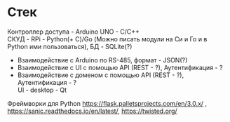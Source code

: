 # Стек
Контроллер доступа - Arduino UNO - C/C++  
СКУД - RPi - Python(+ C)/Go (Можно писать модули на Си и Го и в Python ими пользоваться), БД - SQLite(?)   
* Взаимодействие с Arduino по RS-485, формат - JSON(?) 
* Взаимодействие с UI с помощью API (REST - ?), Аутентификация - ?
* Взаимодействие с доменом с помощью API (REST - ?), Аутентификация - ?  
UI - desktop - Qt  

Фреймворки для Python https://flask.palletsprojects.com/en/3.0.x/ , https://sanic.readthedocs.io/en/latest/, https://twisted.org/
